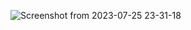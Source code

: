 
![Screenshot from 2023-07-25 23-31-18](https://github.com/terryyufei/Fix_My_Code_Challenge/assets/123143795/24cde07a-6b99-41f2-8018-d255ffb4f580)
